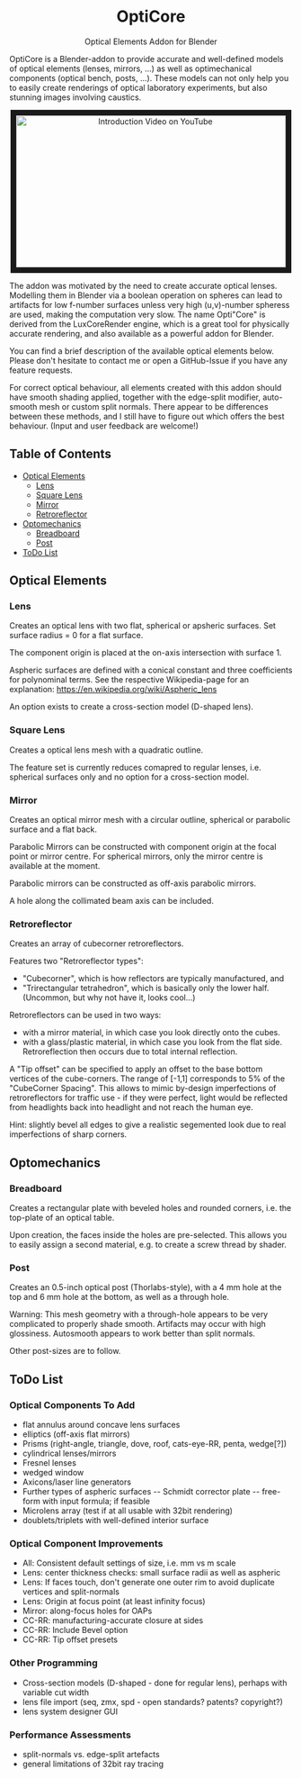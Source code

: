 


<p align="center">
<h1 align="center">OptiCore</h1>
</p>
<p align="center">
Optical Elements Addon for Blender
<br />

OptiCore is a Blender-addon to provide accurate and well-defined models of optical elements (lenses, mirrors, ...) as well as optimechanical components (optical bench, posts, ...). These models can not only help you to easily create renderings of optical laboratory experiments, but also stunning images involving caustics.

</p>

<p align="center">
<a href="http://www.youtube.com/watch?feature=player_embedded&v=D8rQBVI4lIg
" target="_blank"><img src="http://img.youtube.com/vi/D8rQBVI4lIg/0.jpg" 
alt="Introduction Video on YouTube" width="480" height="270" border="10" /></a>


</p>


The addon was motivated by the need to create accurate optical lenses. Modelling them in Blender via a boolean operation on spheres can lead to artifacts for low f-number surfaces unless very high (u,v)-number spheress are used, making the computation very slow.
The name Opti"Core" is derived from the LuxCoreRender engine, which is a great tool for physically accurate rendering, and also available as a powerful addon for Blender.

You can find a brief description of the available optical elements below. Please don't hesitate to contact me or open a GitHub-Issue if you have any feature requests.

For correct optical behaviour, all elements created with this addon should have smooth shading applied, together with the edge-split modifier, auto-smooth mesh or custom split normals. There appear to be differences between these methods, and I still have to figure out which offers the best behaviour. (Input and user feedback are welcome!)

## Table of Contents
* [Optical Elements](#optical-elements)
  * [Lens](#lens)
  * [Square Lens](#square-lens)
  * [Mirror](#mirror)
  * [Retroreflector](#retroreflector)
* [Optomechanics](#optomechanics)
  * [Breadboard](#breadboard)
  * [Post](#post)
* [ToDo List](#todo-list)

## Optical Elements

### Lens

Creates an optical lens with two flat, spherical or apsheric surfaces. Set surface radius = 0 for a flat surface.

The component origin is placed at the on-axis intersection with surface 1.

Aspheric surfaces are defined with a conical constant and three coefficients for polynominal terms. See the respective Wikipedia-page for an explanation: <https://en.wikipedia.org/wiki/Aspheric_lens>

An option exists to create a cross-section model (D-shaped lens).

### Square Lens

Creates a optical lens mesh with a quadratic outline.

The feature set is currently reduces comapred to regular lenses, i.e. spherical surfaces only and no option for a cross-section model.

### Mirror

Creates an optical mirror mesh with a circular outline, spherical or parabolic surface and a flat back.

Parabolic Mirrors can be constructed with component origin at the focal point or mirror centre. For spherical mirrors, only the mirror centre is available at the moment.

Parabolic mirrors can be constructed as off-axis parabolic mirrors.

A hole along the collimated beam axis can be included.

### Retroreflector

Creates an array of cubecorner retroreflectors.

Features two "Retroreflector types":
- "Cubecorner", which is how reflectors are typically manufactured, and
- "Trirectangular tetrahedron", which is basically only the lower half. (Uncommon, but why not have it, looks cool...)

Retroreflectors can be used in two ways:
- with a mirror material, in which case you look directly onto the cubes.
- with a glass/plastic material, in which case you look from the flat side. Retroreflection then occurs due to total internal reflection.

A "Tip offset" can be specified to apply an offset to the base bottom vertices of the cube-corners. The range of [-1,1] corresponds to 5% of the "CubeCorner Spacing". This allows to mimic by-design imperfections of retroreflectors for traffic use - if they were perfect, light would be reflected from headlights back into headlight and not reach the human eye.

Hint: slightly bevel all edges to give a realistic segemented look due to real imperfections of sharp corners.

## Optomechanics

### Breadboard

Creates a rectangular plate with beveled holes and rounded corners, i.e. the top-plate of an optical table.

Upon creation, the faces inside the holes are pre-selected. This allows you to easily assign a second material, e.g. to create a screw thread by shader.

### Post

Creates an 0.5-inch optical post (Thorlabs-style), with a 4 mm hole at the top and 6 mm hole at the bottom, as well as a through hole.

Warning: This mesh geometry with a through-hole appears to be very complicated to properly shade smooth. Artifacts may occur with high glossiness. Autosmooth appears to work better than split normals.

Other post-sizes are to follow.

## ToDo List

### Optical Components To Add
- flat annulus around concave lens surfaces
- elliptics (off-axis flat mirrors)
- Prisms (right-angle, triangle, dove, roof, cats-eye-RR, penta, wedge[?])
- cylindrical lenses/mirrors
- Fresnel lenses
- wedged window
- Axicons/laser line generators
- Further types of aspheric surfaces
-- Schmidt corrector plate
-- free-form with input formula; if feasible
- Microlens array (test if at all usable with 32bit rendering)
- doublets/triplets with well-defined interior surface

### Optical Component Improvements
- All: Consistent default settings of size, i.e. mm vs m scale
- Lens: center thickness checks: small surface radii as well as aspheric
- Lens: If faces touch, don't generate one outer rim to avoid duplicate vertices and split-normals
- Lens: Origin at focus point (at least infinity focus)
- Mirror: along-focus holes for OAPs
- CC-RR: manufacturing-accurate closure at sides
- CC-RR: Include Bevel option
- CC-RR: Tip offset presets

### Other Programming
- Cross-section models (D-shaped - done for regular lens), perhaps with variable cut width
- lens file import (seq, zmx, spd - open standards? patents? copyright?)
- lens system designer GUI

### Performance Assessments

- split-normals vs. edge-split artefacts
- general limitations of 32bit ray tracing